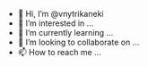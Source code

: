 - 👋 Hi, I’m @vnytrikaneki
- 👀 I’m interested in ...
- 🌱 I’m currently learning ...
- 💞️ I’m looking to collaborate on ...
- 📫 How to reach me ...

<!---
vnytrikaneki/vnytrikaneki is a ✨ special ✨ repository because its `README.md` (this file) appears on your GitHub profile.
You can click the Preview link to take a look at your changes.
--->
